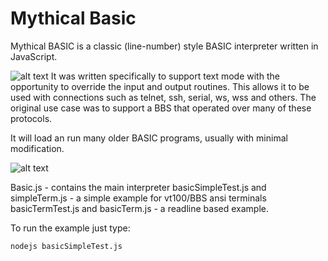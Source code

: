 # Mythical Basic

Mythical BASIC is a classic (line-number) style BASIC interpreter written in JavaScript.  

![alt text](/home/mmay/mythical-basic/images/first_prog.png)
It was written specifically to support text mode with the opportunity to override the input and output routines.  This allows it to be used with connections such as telnet, ssh, serial, ws, wss and others.  The original use case was to support a BBS that operated over many of these protocols.

It will load an run many older BASIC programs, usually with minimal modification.

![alt text](/home/mmay/mythical-basic/images/load_eliza.png)

Basic.js - contains the main interpreter
basicSimpleTest.js and simpleTerm.js - a simple example for vt100/BBS ansi terminals
basicTermTest.js and basicTerm.js - a readline based example.

To run the example just type:

`nodejs basicSimpleTest.js`

